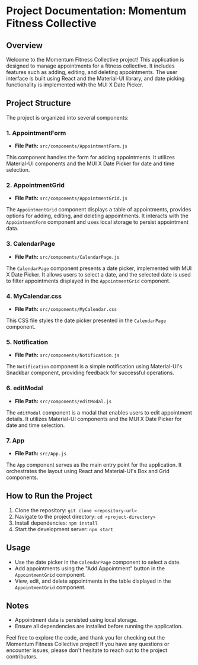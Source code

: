 # Project Documentation: Momentum Fitness Collective

## Overview

Welcome to the Momentum Fitness Collective project! This application is designed to manage appointments for a fitness collective. It includes features such as adding, editing, and deleting appointments. The user interface is built using React and the Material-UI library, and date picking functionality is implemented with the MUI X Date Picker.

## Project Structure

The project is organized into several components:

### 1. **AppointmentForm**

- **File Path:** `src/components/AppointmentForm.js`

This component handles the form for adding appointments. It utilizes Material-UI components and the MUI X Date Picker for date and time selection.

### 2. **AppointmentGrid**

- **File Path:** `src/components/AppointmentGrid.js`

The `AppointmentGrid` component displays a table of appointments, provides options for adding, editing, and deleting appointments. It interacts with the `AppointmentForm` component and uses local storage to persist appointment data.

### 3. **CalendarPage**

- **File Path:** `src/components/CalendarPage.js`

The `CalendarPage` component presents a date picker, implemented with MUI X Date Picker. It allows users to select a date, and the selected date is used to filter appointments displayed in the `AppointmentGrid` component.

### 4. **MyCalendar.css**

- **File Path:** `src/components/MyCalendar.css`

This CSS file styles the date picker presented in the `CalendarPage` component.

### 5. **Notification**

- **File Path:** `src/components/Notification.js`

The `Notification` component is a simple notification using Material-UI's Snackbar component, providing feedback for successful operations.

### 6. **editModal**

- **File Path:** `src/components/editModal.js`

The `editModal` component is a modal that enables users to edit appointment details. It utilizes Material-UI components and the MUI X Date Picker for date and time selection.

### 7. **App**

- **File Path:** `src/App.js`

The `App` component serves as the main entry point for the application. It orchestrates the layout using React and Material-UI's Box and Grid components.

## How to Run the Project

1. Clone the repository: `git clone <repository-url>`
2. Navigate to the project directory: `cd <project-directory>`
3. Install dependencies: `npm install`
4. Start the development server: `npm start`

## Usage

- Use the date picker in the `CalendarPage` component to select a date.
- Add appointments using the "Add Appointment" button in the `AppointmentGrid` component.
- View, edit, and delete appointments in the table displayed in the `AppointmentGrid` component.

## Notes

- Appointment data is persisted using local storage.
- Ensure all dependencies are installed before running the application.

Feel free to explore the code, and thank you for checking out the Momentum Fitness Collective project! If you have any questions or encounter issues, please don't hesitate to reach out to the project contributors.
